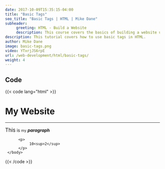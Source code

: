 ```yaml
---
date: 2017-10-09T15:35:15-04:00
title: "Basic Tags"
seo_title: "Basic Tags | HTML | Mike Dane"
subheader:
     greeting: HTML - Build a Website
     description: This course covers the basics of building a website using HTML. Work your way through the videos and we'll teach you everything you need to know to create a basic website!
description: This tutorial covers how to use basic tags in HTML.
author: Mike Dane
image: basic-tags.png
video: YTxrjJS6rpE
url: /web-development/html/basic-tags/
weight: 4
---
```


## Code

{{< code lang="html" >}}
<html>
     <head>
     </head>
          <meta charset="UTF-8">
          <meta name="description" content="This is a great website">
          <title>My Website Title</title>
     <body>
          <h1>My Website</h1>
          <hr/>
          <p>
               <big>This</big> is <small>my</small> <b><i>paragraph</i></b>
          </p>

          <p>
               10<sup>2</sup>
          </p>
     </body>
</html>
{{< /code >}}